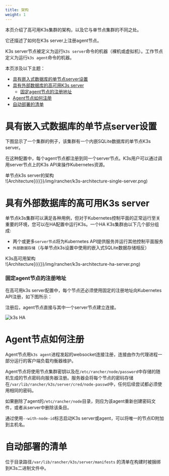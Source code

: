 ```yaml
---
title: 架构
weight: 1
---
```


本页介绍了高可用K3s集群的架构，以及它与单节点集群的不同之处。

它还描述了如何在K3s server上注册agent节点。

K3s server节点被定义为运行`k3s server`命令的机器（裸机或虚拟机）。工作节点定义为运行`k3s agent`命令的机器。

本页涉及以下主题：

- [具有嵌入式数据库的单节点server设置](./../advanced/_index.md#single-server-setup-with-an-embedded-db)
- [具有外部数据库的高可用K3s server](#high-availability-k3s-server-with-an-external-db)
   - [固定agent节点的注册地址](#fixed-registration-address-for-agent-nodes)
- [Agent节点如何注册](#how-agent-node-registration-works)
- [自动部署的清单](#automatically-deployed-manifests)

# 具有嵌入式数据库的单节点server设置

下图显示了一个集群的例子，该集群有一个内嵌SQLite数据库的单节点K3s server。

在这种配置中，每个agent节点都注册到同一个server节点。K3s用户可以通过调用server节点上的K3s API来操作Kubernetes资源。

<figcaption>单节点k3s server的架构</figcaption>
![Architecture]({{<baseurl>}}/img/rancher/k3s-architecture-single-server.png)

# 具有外部数据库的高可用K3s server

单节点k3s集群可以满足各种用例，但对于Kubernetes控制平面的正常运行至关重要的环境，您可以在HA配置中运行K3s。一个HA K3s集群由以下几个部分组成:

* 两个或更多`server节点`将为Kubernetes API提供服务并运行其他控制平面服务
* `外部数据存储`（与单节点k3s设置中使用的嵌入式SQLite数据存储相反）

<figcaption>K3s高可用架构</figcaption>
![Architecture]({{<baseurl>}}/img/rancher/k3s-architecture-ha-server.png)

### 固定agent节点的注册地址

在高可用k3s server配置中，每个节点还必须使用固定的注册地址向Kubernetes API注册，如下图所示：

注册后，agent节点直接与其中一个server节点建立连接。

![k3s HA]({{<baseurl>}}/img/k3s/k3s-production-setup.svg)

# Agent节点如何注册

Agent节点用`k3s agent`进程发起的websocket连接注册，连接由作为代理进程一部分运行的客户端负载均衡器维护。

Agent节点将使用节点集群密钥以及在`/etc/rancher/node/password`中存储的随机生成的节点密码向服务器注册。服务器会将每个节点的密码存储在`/var/lib/rancher/k3s/server/cred/node-passwd`中，任何后续尝试都必须使用相同的密码。

如果删除了agent的`/etc/rancher/node`目录，则应为该agent重新创建密码文件，或者从server中删除该条目。

通过使用`--with-node-id`标志启动K3s server或agent，可以将唯一的节点ID附加到主机名。

# 自动部署的清单

位于目录路径`/var/lib/rancher/k3s/server/manifests` 的清单在构建时被捆绑到K3s二进制文件中。
